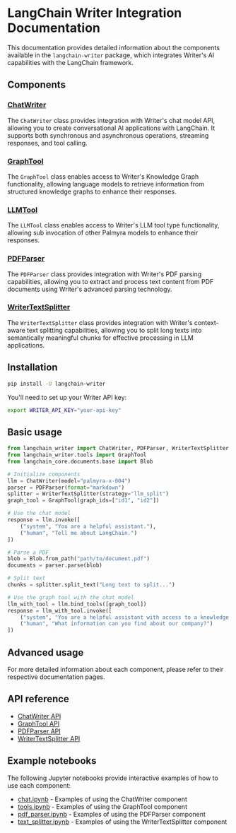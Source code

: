 # LangChain Writer Integration Documentation

This documentation provides detailed information about the components available in the `langchain-writer` package, which integrates Writer's AI capabilities with the LangChain framework.

## Components

### [ChatWriter](./chat_writer.md)

The `ChatWriter` class provides integration with Writer's chat model API, allowing you to create conversational AI applications with LangChain. It supports both synchronous and asynchronous operations, streaming responses, and tool calling.

### [GraphTool](./graph_tool.md)

The `GraphTool` class enables access to Writer's Knowledge Graph functionality, allowing language models to retrieve information from structured knowledge graphs to enhance their responses.

### [LLMTool](./llm_tool.md)

The `LLMTool` class enables access to Writer's LLM tool type functionality, allowing sub invocation of other Palmyra models to enhance their responses.

### [PDFParser](./pdf_parser.md)

The `PDFParser` class provides integration with Writer's PDF parsing capabilities, allowing you to extract and process text content from PDF documents using Writer's advanced parsing technology.

### [WriterTextSplitter](./writer_text_splitter.md)

The `WriterTextSplitter` class provides integration with Writer's context-aware text splitting capabilities, allowing you to split long texts into semantically meaningful chunks for effective processing in LLM applications.

## Installation

```bash
pip install -U langchain-writer
```

You'll need to set up your Writer API key:

```bash
export WRITER_API_KEY="your-api-key"
```

## Basic usage

```python
from langchain_writer import ChatWriter, PDFParser, WriterTextSplitter
from langchain_writer.tools import GraphTool
from langchain_core.documents.base import Blob

# Initialize components
llm = ChatWriter(model="palmyra-x-004")
parser = PDFParser(format="markdown")
splitter = WriterTextSplitter(strategy="llm_split")
graph_tool = GraphTool(graph_ids=["id1", "id2"])

# Use the chat model
response = llm.invoke([
    ("system", "You are a helpful assistant."),
    ("human", "Tell me about LangChain.")
])

# Parse a PDF
blob = Blob.from_path("path/to/document.pdf")
documents = parser.parse(blob)

# Split text
chunks = splitter.split_text("Long text to split...")

# Use the graph tool with the chat model
llm_with_tool = llm.bind_tools([graph_tool])
response = llm_with_tool.invoke([
    ("system", "You are a helpful assistant with access to a knowledge graph."),
    ("human", "What information can you find about our company?")
])
```

## Advanced usage

For more detailed information about each component, please refer to their respective documentation pages.

## API reference

- [ChatWriter API](./chat_writer.md)
- [GraphTool API](./graph_tool.md)
- [PDFParser API](./pdf_parser.md)
- [WriterTextSplitter API](./writer_text_splitter.md)

## Example notebooks

The following Jupyter notebooks provide interactive examples of how to use each component:

- [chat.ipynb](./chat.ipynb) - Examples of using the ChatWriter component
- [tools.ipynb](./tools.ipynb) - Examples of using the GraphTool component
- [pdf_parser.ipynb](./pdf_parser.ipynb) - Examples of using the PDFParser component
- [text_splitter.ipynb](./text_splitter.ipynb) - Examples of using the WriterTextSplitter component
